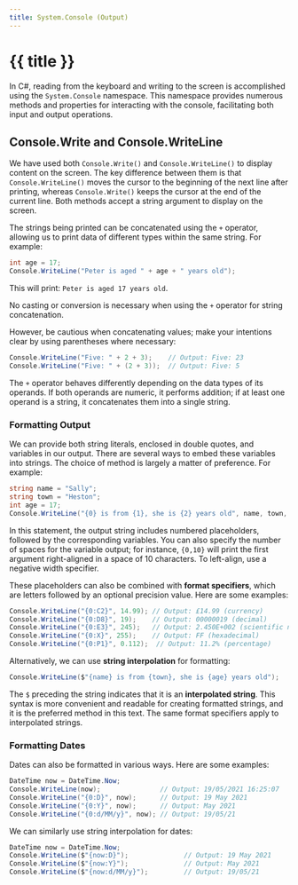 ```yaml
---
title: System.Console (Output)
---
```


# {{ title }}

In C#, reading from the keyboard and writing to the screen is accomplished using the `System.Console` namespace. This namespace provides numerous methods and properties for interacting with the console, facilitating both input and output operations.

## Console.Write and Console.WriteLine

We have used both `Console.Write()` and `Console.WriteLine()` to display content on the screen. The key difference between them is that `Console.WriteLine()` moves the cursor to the beginning of the next line after printing, whereas `Console.Write()` keeps the cursor at the end of the current line. Both methods accept a string argument to display on the screen.

The strings being printed can be concatenated using the `+` operator, allowing us to print data of different types within the same string. For example:

```cs
int age = 17;
Console.WriteLine("Peter is aged " + age + " years old");
```

This will print: `Peter is aged 17 years old`.

No casting or conversion is necessary when using the `+` operator for string concatenation. 

However, be cautious when concatenating values; make your intentions clear by using parentheses where necessary:

```cs
Console.WriteLine("Five: " + 2 + 3);    // Output: Five: 23
Console.WriteLine("Five: " + (2 + 3));  // Output: Five: 5
```

The `+` operator behaves differently depending on the data types of its operands. If both operands are numeric, it performs addition; if at least one operand is a string, it concatenates them into a single string.

### Formatting Output

We can provide both string literals, enclosed in double quotes, and variables in our output. There are several ways to embed these variables into strings. The choice of method is largely a matter of preference. For example:

```cs
string name = "Sally";
string town = "Heston";
int age = 17;
Console.WriteLine("{0} is from {1}, she is {2} years old", name, town, age);
```

In this statement, the output string includes numbered placeholders, followed by the corresponding variables. You can also specify the number of spaces for the variable output; for instance, `{0,10}` will print the first argument right-aligned in a space of 10 characters. To left-align, use a negative width specifier.

These placeholders can also be combined with **format specifiers**, which are letters followed by an optional precision value. Here are some examples:

```cs
Console.WriteLine("{0:C2}", 14.99); // Output: £14.99 (currency)
Console.WriteLine("{0:D8}", 19);    // Output: 00000019 (decimal)
Console.WriteLine("{0:E3}", 245);   // Output: 2.450E+002 (scientific notation)
Console.WriteLine("{0:X}", 255);    // Output: FF (hexadecimal)
Console.WriteLine("{0:P1}", 0.112);  // Output: 11.2% (percentage)
```

Alternatively, we can use **string interpolation** for formatting:

```cs
Console.WriteLine($"{name} is from {town}, she is {age} years old");
```

The `$` preceding the string indicates that it is an **interpolated string**. This syntax is more convenient and readable for creating formatted strings, and it is the preferred method in this text. The same format specifiers apply to interpolated strings.

### Formatting Dates

Dates can also be formatted in various ways. Here are some examples:

```cs
DateTime now = DateTime.Now;
Console.WriteLine(now);               // Output: 19/05/2021 16:25:07
Console.WriteLine("{0:D}", now);      // Output: 19 May 2021
Console.WriteLine("{0:Y}", now);      // Output: May 2021
Console.WriteLine("{0:d/MM/y}", now); // Output: 19/05/21
```

We can similarly use string interpolation for dates:

```cs
DateTime now = DateTime.Now;
Console.WriteLine($"{now:D}");              // Output: 19 May 2021
Console.WriteLine($"{now:Y}");              // Output: May 2021
Console.WriteLine($"{now:d/MM/y}");         // Output: 19/05/21
```
